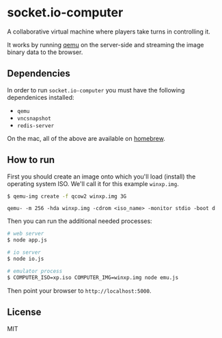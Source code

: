 
# socket.io-computer

A collaborative virtual machine where players take turns in
controlling it.

It works by running [qemu](http://wiki.qemu.org/Main_Page) on the
server-side and streaming the image binary data to the browser.

## Dependencies

In order to run `socket.io-computer` you must have the following
dependenices installed:

- `qemu`
- `vncsnapshot`
- `redis-server`

On the mac, all of the above are available on [homebrew](http://brew.sh/).

## How to run

First you should create an image onto which you'll load (install) the
operating system ISO. We'll call it for this example `winxp.img`.

```bash
$ qemu-img create -f qcow2 winxp.img 3G
```

`qemu- -m 256 -hda winxp.img -cdrom <iso_name> -monitor stdio -boot d`

Then you can run the additional needed processes:

```bash
# web server
$ node app.js

# io server
$ node io.js

# emulator process
$ COMPUTER_ISO=xp.iso COMPUTER_IMG=winxp.img node emu.js
```

Then point your browser to `http://localhost:5000`.

## License

MIT
